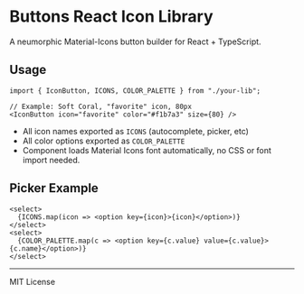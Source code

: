 # Buttons React Icon Library

A neumorphic Material-Icons button builder for React + TypeScript.

## Usage

```tsx
import { IconButton, ICONS, COLOR_PALETTE } from "./your-lib";

// Example: Soft Coral, "favorite" icon, 80px
<IconButton icon="favorite" color="#f1b7a3" size={80} />
```

- All icon names exported as `ICONS` (autocomplete, picker, etc)
- All color options exported as `COLOR_PALETTE`
- Component loads Material Icons font automatically, no CSS or font import needed.

## Picker Example

```tsx
<select>
  {ICONS.map(icon => <option key={icon}>{icon}</option>)}
</select>
<select>
  {COLOR_PALETTE.map(c => <option key={c.value} value={c.value}>{c.name}</option>)}
</select>
```

---

MIT License